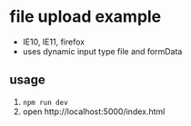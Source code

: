 file upload example
===================

* IE10, IE11, firefox
* uses dynamic input type file and formData

## usage

1. `npm run dev`
2. open http://localhost:5000/index.html
